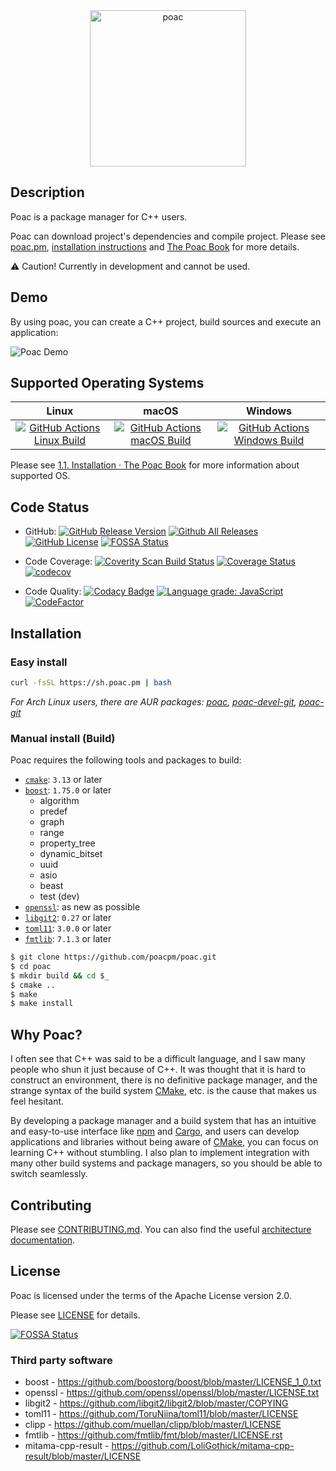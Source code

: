 <div align="center"><img alt="poac" width="250" src="https://raw.githubusercontent.com/poacpm/designs/master/images/logo.png"></div>

## Description

Poac is a package manager for C++ users.

Poac can download project's dependencies and compile project.
Please see [poac.pm](https://poac.pm), [installation instructions](https://doc.poac.pm/en/getting-started/installation.html) and [The Poac Book](https://doc.poac.pm) for more details.

:warning: Caution! Currently in development and cannot be used.

## Demo

By using poac, you can create a C++ project, build sources and execute an application:

![Poac Demo](https://user-images.githubusercontent.com/26405363/100546063-9b81d500-32a2-11eb-9018-01f05e8d9252.gif)

## Supported Operating Systems

| Linux | macOS | Windows |
|:-----:|:-----:|:-------:|
|[![GitHub Actions Linux Build](https://github.com/poacpm/poac/workflows/Linux/badge.svg?branch=master)](https://github.com/poacpm/poac/actions?query=workflow%3A%22Linux%22)|[![GitHub Actions macOS Build](https://github.com/poacpm/poac/workflows/macOS/badge.svg?branch=master)](https://github.com/poacpm/poac/actions?query=workflow%3A%22macOS%22)|[![GitHub Actions Windows Build](https://github.com/poacpm/poac/workflows/Windows/badge.svg?branch=master)](https://github.com/poacpm/poac/actions?query=workflow%3A%22Windows%22)|

<!-- [![Appveyor build status](https://ci.appveyor.com/api/projects/status/6r7d0526he3nsq7l/branch/master?svg=true)](https://ci.appveyor.com/project/matken11235/poac/branch/master) -->

Please see [1.1. Installation · The Poac Book](https://doc.poac.pm/en/getting-started/installation.html#supported-operating-systems) for more information about supported OS.

## Code Status

* GitHub:
[![GitHub Release Version](https://img.shields.io/github/release/poacpm/poac.svg?style=flat)](https://github.com/poacpm/poac/releases)
[![Github All Releases](https://img.shields.io/github/downloads/poacpm/poac/total.svg)](https://github.com/poacpm/poac/releases)
[![GitHub License](https://img.shields.io/github/license/poacpm/poac.svg)](https://github.com/awslabs/aws-c-common/blob/master/LICENSE)
[![FOSSA Status](https://app.fossa.io/api/projects/git%2Bgithub.com%2Fpoacpm%2Fpoac.svg?type=shield)](https://app.fossa.io/projects/git%2Bgithub.com%2Fpoacpm%2Fpoac?ref=badge_shield)

* Code Coverage:
[![Coverity Scan Build Status](https://scan.coverity.com/projects/17677/badge.svg)](https://scan.coverity.com/projects/poacpm-poac)
[![Coverage Status](https://coveralls.io/repos/github/poacpm/poac/badge.svg?branch=master)](https://coveralls.io/github/poacpm/poac?branch=master)
[![codecov](https://codecov.io/gh/poacpm/poac/branch/master/graph/badge.svg)](https://codecov.io/gh/poacpm/poac)

* Code Quality:
[![Codacy Badge](https://api.codacy.com/project/badge/Grade/4179a24c6e514bc0b3344f80bf64a40d)](https://app.codacy.com/app/matken11235/poac?utm_source=github.com&utm_medium=referral&utm_content=poacpm/poac&utm_campaign=Badge_Grade_Settings)
[![Language grade: JavaScript](https://img.shields.io/lgtm/grade/javascript/g/poacpm/poac.svg?logo=lgtm&logoWidth=18)](https://lgtm.com/projects/g/poacpm/poac/context:javascript)
[![CodeFactor](https://www.codefactor.io/repository/github/poacpm/poac/badge)](https://www.codefactor.io/repository/github/poacpm/poac)

## Installation

### Easy install

```bash
curl -fsSL https://sh.poac.pm | bash
```

*For Arch Linux users, there are AUR packages: [poac](https://aur.archlinux.org/packages/poac/), [poac-devel-git](https://aur.archlinux.org/packages/poac-devel-git), [poac-git](https://aur.archlinux.org/packages/poac-git)*

### Manual install (Build)

Poac requires the following tools and packages to build:
* [`cmake`](https://github.com/Kitware/CMake): `3.13` or later
* [`boost`](https://github.com/boostorg): `1.75.0` or later
  * algorithm
  * predef
  * graph
  * range
  * property_tree
  * dynamic_bitset
  * uuid
  * asio
  * beast
  * test (dev)
* [`openssl`](https://github.com/openssl/openssl): as new as possible
* [`libgit2`](https://github.com/libgit2/libgit2): `0.27` or later
* [`toml11`](https://github.com/ToruNiina/toml11): `3.0.0` or later
* [`fmtlib`](https://github.com/fmtlib/fmt): `7.1.3` or later

```bash
$ git clone https://github.com/poacpm/poac.git
$ cd poac
$ mkdir build && cd $_
$ cmake ..
$ make
$ make install
```

<!--
If poac is already installed, you can build using poac:
```bash
$ poac build
```
-->

## Why Poac?

I often see that C++ was said to be a difficult language, and I saw many people who shun it just because of C++.
It was thought that it is hard to construct an environment, there is no definitive package manager, and the strange syntax of the build system [CMake](https://cmake.org), etc. is the cause that makes us feel hesitant.

By developing a package manager and a build system that has an intuitive and easy-to-use interface like [npm](https://www.npmjs.com) and [Cargo](https://github.com/rust-lang/cargo), and users can develop applications and libraries without being aware of [CMake](https://cmake.org), you can focus on learning C++ without stumbling.
I also plan to implement integration with many other build systems and package managers, so you should be able to switch seamlessly.

## Contributing
Please see [CONTRIBUTING.md](.github/CONTRIBUTING.md).
You can also find the useful [architecture documentation](https://doc.poac.pm/en/architecture/).

## License

Poac is licensed under the terms of the Apache License version 2.0.

Please see [LICENSE](https://github.com/poacpm/poac/blob/master/LICENSE) for details.

[![FOSSA Status](https://app.fossa.io/api/projects/git%2Bgithub.com%2Fpoacpm%2Fpoac.svg?type=large)](https://app.fossa.io/projects/git%2Bgithub.com%2Fpoacpm%2Fpoac?ref=badge_large)

### Third party software

* boost - <https://github.com/boostorg/boost/blob/master/LICENSE_1_0.txt>
* openssl - <https://github.com/openssl/openssl/blob/master/LICENSE.txt>
* libgit2 - <https://github.com/libgit2/libgit2/blob/master/COPYING>
* toml11 - <https://github.com/ToruNiina/toml11/blob/master/LICENSE>
* clipp - <https://github.com/muellan/clipp/blob/master/LICENSE>
* fmtlib - <https://github.com/fmtlib/fmt/blob/master/LICENSE.rst>
* mitama-cpp-result - <https://github.com/LoliGothick/mitama-cpp-result/blob/master/LICENSE>
